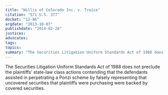 ```yaml
---
title: "Willis of Colorado Inc. v. Troice"
citation: "571 U.S. 377"
docket: "12-86"
argdate: "2013-10-07"
publishdate: "2014-02-26"
justices:
advocates:
tags:
topics:
summary: "The Securities Litigation Uniform Standards Act of 1988 does not preclude the plaintiffs’ state-law class actions contending that the defendants assisted in perpetrating a Ponzi scheme by falsely representing that uncovered securities that plaintiffs were purchasing were backed by covered securities."
---
```

The Securities Litigation Uniform Standards Act of 1988 does not preclude the plaintiffs’ state-law class actions contending that the defendants assisted in perpetrating a Ponzi scheme by falsely representing that uncovered securities that plaintiffs were purchasing were backed by covered securities.

